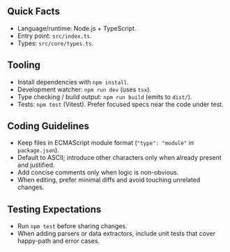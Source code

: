 ## Quick Facts

- Language/runtime: Node.js + TypeScript.
- Entry point: `src/index.ts`.
- Types: `src/core/types.ts`.

## Tooling

- Install dependencies with `npm install`.
- Development watcher: `npm run dev` (uses `tsx`).
- Type checking / build output: `npm run build` (emits to `dist/`).
- Tests: `npm test` (Vitest). Prefer focused specs near the code under test.

## Coding Guidelines

- Keep files in ECMAScript module format (`"type": "module"` in `package.json`).
- Default to ASCII; introduce other characters only when already present and justified.
- Add concise comments only when logic is non-obvious.
- When editing, prefer minimal diffs and avoid touching unrelated changes.

## Testing Expectations

- Run `npm test` before sharing changes.
- When adding parsers or data extractors, include unit tests that cover happy-path and error cases.
